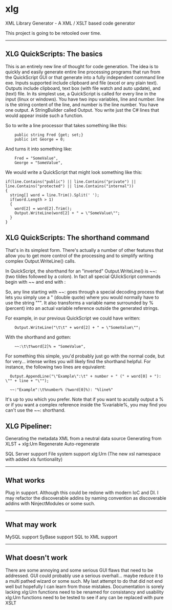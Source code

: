 xlg
===

XML Library Generator - A XML / XSLT based code generator

This project is going to be retooled over time.

--------------------------
XLG QuickScripts: The basics
--------------------------
This is an entirely new line of thought for code generation. 
The idea is to quickly and easily generate entire line processing programs that run from the QuickScript GUI or that generate into a fully independent command line exe. 
Inputs supported include clipboard and file (excel or any plain text). 
Outputs include clipboard, text box (with file watch and auto update), and (text) file.
In its simplest use, a QuickScript is called for every line in the input (linux or windows). 
You have two inpu variables, line and number. line is the string content of the line, and number is the line number.
You have one output. A StringBuilder called Output.
You write just the C# lines that would appear inside such a function.

So to write a line processor that takes something like this:
```
    public string Fred {get; set;}
    public int George = 0;
```

And turns it into something like:
```
    Fred = "SomeValue",
    George = "SomeValue",
```

We would write a QuickScript that might look something like this:
```
if(line.Contains("public") || line.Contains("private") || line.Contains("protected") || line.Contains("internal"))
{
  string[] word = line.Trim().Split(' ');
  if(word.Length > 1)
  {
    word[2] = word[2].Trim();
    Output.WriteLine(word[2] + " = \"SomeValue\"";
  }
}
```

XLG QuickScripts: The shorthand command
--------------------------
That's in its simplest form. There's actually a number of other features that allow you 
to get more control of the processing and to simplify writing complex Output.WriteLine() calls.

In QuickScript, the shorthand for an "inverted" Output.WriteLine() is ~~: (two tildes followed by a colon).
In fact all special QUickScript commands begin with ~~ and end with :

So, any line starting with ~~: goes through a special decoding process that lets you simply use a " (double quote)
where you would normally have to use the string "\"". It also transforms a variable name surrounded by % (percent)
into an actual variable reference outside the generated strings. 

For example, in our previous QuickScript we could have written:
```
    Output.WriteLine("\t\t" + word[2] + " = \"SomeValue\"";
```

With the shorthand and gotten:
```
    ~~:\t\t%word[2]% = "SomeValue",
```
For something this simple, you'd probably just go with the normal code, but for very... intense writes 
you will likely find the shorthand helpful. For instance, the following two lines are equivalent:

```
  Output.AppendLine("\"Example\":\t" + number + " (" + word[0] + "): \"" + line + "\"");
 
  ~~:"Example":\t%number% (%word[0]%): "%line%"
```

It's up to you which you prefer. Note that if you want to acutally output a % or if you want a complex reference
inside the %variable%, you may find you can't use the ~~: shorthand.



XLG Pipeliner:
-----------------
Generating the metadata XML from a neutral data source
Generating from XLST + xlg:Urn
Regenerate
Auto-regenerate

SQL Server support
File system support
xlg:Urn (The new xsl namespace with added xls funtionality)

--------------------------
What works
--------------------------
Plug in support. Although this could be redone with modern IoC and DI. I may refactor the discoverable addins by naming convention as discoverable addins with NinjectModules or some such.

--------------------------
What may work
--------------------------
MySQL support
SyBase support
SQL to XML support

--------------------------
What doesn't work
--------------------------
There are some annoying and some serious GUI flaws that need to be addressed.
GUI could probably use a serious overhall... maybe reduce it to a multi pathed wizard or some such. My last attempt to do that did not end well but hopefully I can learn from those mistakes.
Documentation is sorely lacking
xlg:Urn functions need to be renamed for consistancy and usability
xlg:Urn functions need to be tested to see if any can be replaced with pure XSLT

